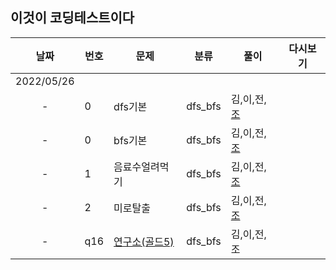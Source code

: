 ## 이것이 코딩테스트이다

날짜 | 번호 | 문제 | 분류 | 풀이 | 다시보기
:---: |--- |--- |--- |---|:---:|
2022/05/26 | | | | | | 
-|  0   | dfs기본 |dfs_bfs| 김,이,전,[조](.././조우석/dfs_bfs/dfs기본.py) | | 
-|  0   | bfs기본 | dfs_bfs | 김,이,전,[조](../../조우석/dfs_bfs/bfs기본.py) | | 
-|  1   | 음료수얼려먹기 | dfs_bfs | 김,이,전,[조](../main/조우석/dfs_bfs/음료수얼려먹기.py) | | 
-|  2   | 미로탈출 | dfs_bfs | 김,이,전,[조](../main/조우석/dfs_bfs/미로탈출.py) | | 
-|  q16  | [연구소(골드5)](https://www.acmicpc.net/problem/14502) | dfs_bfs | 김,이,전,조 | | 
